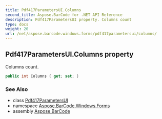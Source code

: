 ```yaml
---
title: Pdf417ParametersUI.Columns
second_title: Aspose.BarCode for .NET API Reference
description: Pdf417ParametersUI property. Columns count
type: docs
weight: 20
url: /net/aspose.barcode.windows.forms/pdf417parametersui/columns/
---
```

## Pdf417ParametersUI.Columns property

Columns count.

```csharp
public int Columns { get; set; }
```

### See Also

* class [Pdf417ParametersUI](../)
* namespace [Aspose.BarCode.Windows.Forms](../../pdf417parametersui/)
* assembly [Aspose.BarCode](../../../)


